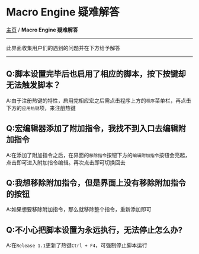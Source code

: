 # Macro Engine 疑难解答
[主页](/wiki/Home.md) / **Macro Engine 疑难解答**

---

此界面收集用户们的遇到的问题并在下方给予解答

---

## Q:脚本设置完毕后也启用了相应的脚本，按下按键却无法触发脚本？

A:由于注册热键的特性，启用完相应宏之后需点击程序上方的`程序`菜单栏，再点击下方的`应用热键`项，来注册热键


## Q:宏编辑器添加了附加指令，我找不到入口去编辑附加指令

A:在添加了附加指令之后，在界面的`移除指令`按钮下方的`编辑附加指令`按钮会亮起，点击即可进入附加指令编辑。再次点击即可切换回去


## Q:我想移除附加指令，但是界面上没有移除附加指令的按钮

A:如果想要移除附加指令，那么就移除整个指令，重新添加即可


## Q:不小心把脚本设置为永远执行，无法停止怎么办?

A:在`Release 1.1`更新了热键`Ctrl + F4`，可强制停止脚本运行